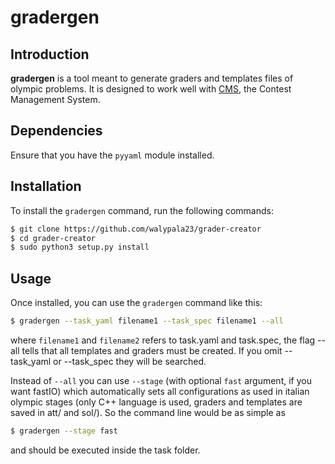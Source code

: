 gradergen
===========

Introduction
------------

**gradergen** is a tool meant to generate graders and templates files of olympic problems. It is designed to work well with [CMS](https://github.com/cms-dev/cms), the Contest Management System.

Dependencies
------------

Ensure that you have the `pyyaml` module installed.

Installation
------------

To install the `gradergen` command, run the following commands:

```bash
$ git clone https://github.com/walypala23/grader-creator
$ cd grader-creator
$ sudo python3 setup.py install
```

Usage
-----

Once installed, you can use the `gradergen` command like this: 

```bash
$ gradergen --task_yaml filename1 --task_spec filename1 --all
```

where `filename1` and `filename2` refers to task.yaml and task.spec, the flag --all tells that all templates and graders must be created.
If you omit --task_yaml or --task_spec they will be searched.

Instead of `--all` you can use `--stage` (with optional `fast` argument, if you want fastIO) which automatically sets all configurations as used in italian olympic stages (only C++ language is used, graders and templates are saved in att/ and sol/).
So the command line would be as simple as
```bash
$ gradergen --stage fast
```
and should be executed inside the task folder.
